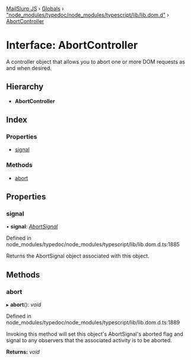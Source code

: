 [MailSlurp JS](../README.md) › [Globals](../globals.md) › ["node_modules/typedoc/node_modules/typescript/lib/lib.dom.d"](../modules/_node_modules_typedoc_node_modules_typescript_lib_lib_dom_d_.md) › [AbortController](_node_modules_typedoc_node_modules_typescript_lib_lib_dom_d_.abortcontroller.md)

# Interface: AbortController

A controller object that allows you to abort one or more DOM requests as and when desired.

## Hierarchy

* **AbortController**

## Index

### Properties

* [signal](_node_modules_typedoc_node_modules_typescript_lib_lib_dom_d_.abortcontroller.md#signal)

### Methods

* [abort](_node_modules_typedoc_node_modules_typescript_lib_lib_dom_d_.abortcontroller.md#abort)

## Properties

###  signal

• **signal**: *[AbortSignal](_node_modules_typedoc_node_modules_typescript_lib_lib_dom_d_.abortsignal.md)*

Defined in node_modules/typedoc/node_modules/typescript/lib/lib.dom.d.ts:1885

Returns the AbortSignal object associated with this object.

## Methods

###  abort

▸ **abort**(): *void*

Defined in node_modules/typedoc/node_modules/typescript/lib/lib.dom.d.ts:1889

Invoking this method will set this object's AbortSignal's aborted flag and signal to any observers that the associated activity is to be aborted.

**Returns:** *void*
